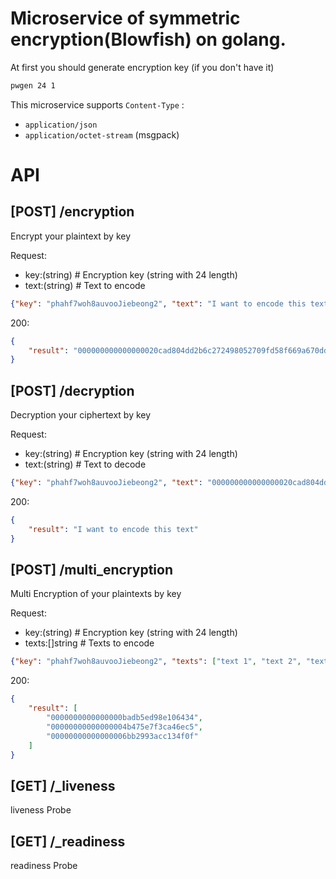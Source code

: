 Microservice of symmetric encryption(Blowfish) on golang.
=========================

>
>
>

At first you should generate encryption key (if you don't have it)
```bash
pwgen 24 1
```

This microservice supports `Content-Type` :

- `application/json`
- `application/octet-stream` (msgpack)


API
=========================


>

<a name="encryption">[POST] /encryption</a>
--------

Encrypt your plaintext by key

Request:
- key:(string)                    # Encryption key (string with 24 length)
- text:(string)                   # Text to encode

```json
{"key": "phahf7woh8auvooJiebeong2", "text": "I want to encode this text"}
```

200:
```json
{
    "result": "000000000000000020cad804dd2b6c272498052709fd58f669a670ddd0901acbe726224ccb2ed9d8"
}
```

>

<a name="decryption">[POST] /decryption</a>
--------

Decryption your ciphertext by key

Request:
- key:(string)                     # Encryption key (string with 24 length)
- text:(string)                    # Text to decode

```json
{"key": "phahf7woh8auvooJiebeong2", "text": "000000000000000020cad804dd2b6c272498052709fd58f669a670ddd0901acbe726224ccb2ed9d8"}
```

200:
```json
{
    "result": "I want to encode this text"
}
```

>

<a name="multi_encryption">[POST] /multi_encryption</a>
--------

Multi Encryption of your plaintexts by key

Request:
- key:(string)                   # Encryption key (string with 24 length)
- texts:[]string                 # Texts to encode

```json
{"key": "phahf7woh8auvooJiebeong2", "texts": ["text 1", "text 2", "text 3"]}
```

200:
```json
{
    "result": [
        "0000000000000000badb5ed98e106434",
        "00000000000000004b475e7f3ca46ec5",
        "00000000000000006bb2993acc134f0f"
    ]
}
```

>

<a name="liveness">[GET] /_liveness</a>
--------
liveness Probe

>

<a name="readiness">[GET] /_readiness</a>
--------
readiness Probe